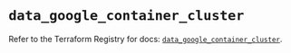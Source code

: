 # `data_google_container_cluster`

Refer to the Terraform Registry for docs: [`data_google_container_cluster`](https://registry.terraform.io/providers/hashicorp/google/5.22.0/docs/data-sources/container_cluster).
